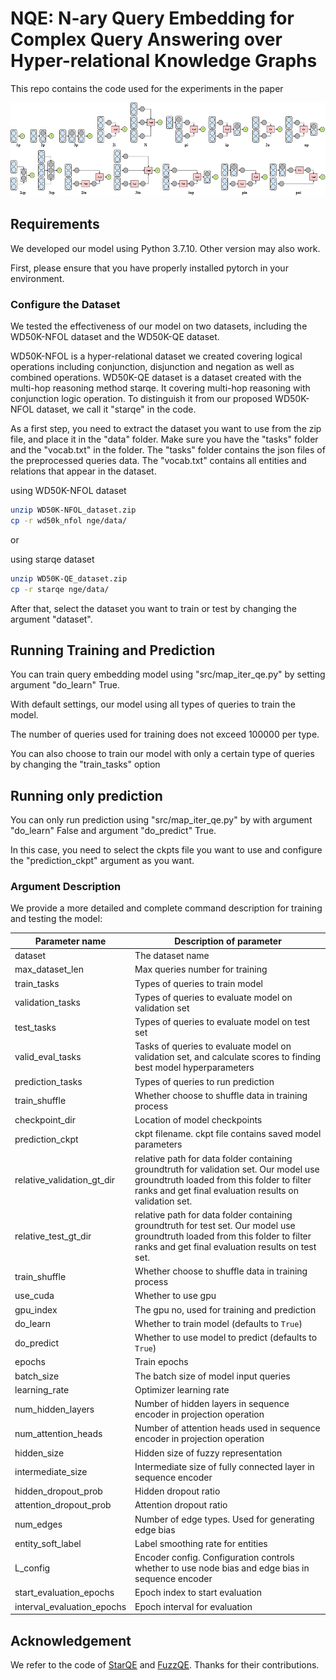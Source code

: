 # NQE: N-ary Query Embedding for Complex Query Answering over Hyper-relational Knowledge Graphs

This repo contains the code used for the experiments in the paper

<p align="center">
  <img src="images/query_tasks.pdf" height="150">
</p>

## Requirements

We developed our model using Python 3.7.10. Other version may also work.

First, please ensure that you have properly installed pytorch in your environment.

### Configure the Dataset

We tested the effectiveness of our model on two datasets, including the WD50K-NFOL dataset and the WD50K-QE dataset.

WD50K-NFOL is a hyper-relational dataset we created covering logical operations including conjunction, disjunction and negation as well as combined operations. 
WD50K-QE dataset is a dataset created with the multi-hop reasoning method starqe. It covering multi-hop reasoning with conjunction logic operation. To distinguish it from our proposed WD50K-NFOL dataset, we call it "starqe" in the code.

As a first step, you need to extract the dataset you want to use from the zip file, and place it in the "data" folder. Make sure you have the "tasks" folder and the "vocab.txt" in the folder. The "tasks" folder contains the json files of the preprocessed queries data. The "vocab.txt" contains all entities and relations that appear in the dataset. 

using WD50K-NFOL dataset
```bash
unzip WD50K-NFOL_dataset.zip
cp -r wd50k_nfol nge/data/
```

or

using starqe dataset
```bash
unzip WD50K-QE_dataset.zip
cp -r starqe nge/data/
```

After that, select the dataset you want to train or test by changing the argument "dataset".

## Running Training and Prediction ##

You can train query embedding model using "src/map_iter_qe.py" by setting argument "do_learn" True.

With default settings, our model using all types of queries to train the model.

The number of queries used for training does not exceed 100000 per type.

You can also choose to train our model with only a certain type of queries by changing the "train_tasks" option

## Running only prediction ##

You can only run prediction using "src/map_iter_qe.py" by with argument "do_learn" False and argument "do_predict" True.

In this case, you need to select the ckpts file you want to use and configure the "prediction_ckpt" argument as you want.

### Argument Description

We provide a more detailed and complete command description for training and testing the model:

| Parameter name | Description of parameter |
| --- | --- |
| dataset           | The dataset name |
| max_dataset_len   | Max queries number for training |
| train_tasks       | Types of queries to train model |
| validation_tasks  | Types of queries to evaluate model on validation set |
| test_tasks        | Types of queries to evaluate model on test set |
| valid_eval_tasks  | Tasks of queries to evaluate model on validation set, and calculate scores to finding best model hyperparameters |
| prediction_tasks  | Types of queries to run prediction |
| train_shuffle     | Whether choose to shuffle data in training process |
| checkpoint_dir    | Location of model checkpoints |
| prediction_ckpt   | ckpt filename. ckpt file contains saved model parameters |
| relative_validation_gt_dir | relative path for data folder containing groundtruth for validation set. Our model use groundtruth loaded from this folder to filter ranks and get final evaluation results on validation set. |
| relative_test_gt_dir | relative path for data folder containing groundtruth for test set. Our model use groundtruth loaded from this folder to filter ranks and get final evaluation results on test set. |
| train_shuffle     | Whether choose to shuffle data in training process |
| use_cuda          | Whether to use gpu |
| gpu_index         | The gpu no, used for training and prediction  |
| do_learn          | Whether to train model (defaults to `True`) |
| do_predict        | Whether to use model to predict (defaults to `True`) |
| epochs | Train epochs |
| batch_size | The batch size of model input queries |
| learning_rate | Optimizer learning rate |
| num_hidden_layers | Number of hidden layers in sequence encoder in projection operation |
| num_attention_heads   | Number of attention heads used in sequence encoder in projection operation |
| hidden_size       | Hidden size of fuzzy representation |
| intermediate_size | Intermediate size of fully connected layer in sequence encoder |
| hidden_dropout_prob   | Hidden dropout ratio |
attention_dropout_prob  | Attention dropout ratio |
| num_edges         | Number of edge types. Used for generating edge bias |
| entity_soft_label | Label smoothing rate for entities |
| L_config          | Encoder config. Configuration controls whether to use node bias and edge bias in sequence encoder |
| start_evaluation_epochs   | Epoch index to start evaluation |
| interval_evaluation_epochs | Epoch interval for evaluation |


## Acknowledgement
We refer to the code of [StarQE](https://github.com/DimitrisAlivas/StarQE) and [FuzzQE](https://github.com/stasl0217/FuzzQE-code). 
Thanks for their contributions.


